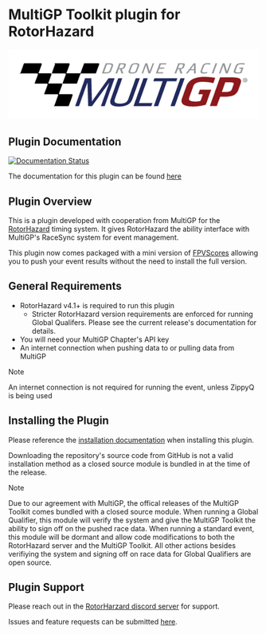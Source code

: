# MultiGP Toolkit plugin for RotorHazard

![MultiGP](docs/multigp-logo.png)

## Plugin Documentation

[![Documentation Status](https://readthedocs.org/projects/multigp-toolkit/badge/?version=latest)](https://multigp-toolkit.readthedocs.io/en/latest/?badge=latest)

The documentation for this plugin can be found [here](https://multigp-toolkit.readthedocs.io)

## Plugin Overview

This is a plugin developed with cooperation from MultiGP for the [RotorHazard](https://github.com/RotorHazard/RotorHazard) timing system. It gives RotorHazard the ability interface with MultiGP's RaceSync system for event management.

This plugin now comes packaged with a mini version of [FPVScores](https://github.com/FPVScores/FPVScores) allowing you to push your event results without the need to install the full version.

## General Requirements

- RotorHazard v4.1+ is required to run this plugin
   - Stricter RotorHazard version requirements are enforced for running Global Qualifers. Please see the current release's documentation for details.
- You will need your MultiGP Chapter's API key
- An internet connection when pushing data to or pulling data from MultiGP

> [!NOTE]
> An internet connection is not required for running the event, unless ZippyQ is being used

## Installing the Plugin

Please reference the [installation documentation](https://multigp-toolkit.readthedocs.io/stable/usage/install/index.html) when installing this plugin. 

Downloading the repository's source code from GitHub is not a valid installation method as a closed source module is bundled in at the time
of the release.

> [!NOTE]
> Due to our agreement with MultiGP, the offical releases of the MultiGP Toolkit comes bundled with a closed source module.
> When running a Global Qualifier, this module will verify the system and give the MultiGP Toolkit the ability to sign off on the pushed race data. 
> When running a standard event, this module will be dormant and allow code modifications to both the RotorHazard server and the MultiGP Toolkit. 
> All other actions besides verifiying the system and signing off on race data for Global Qualifiers are open source.

## Plugin Support

Please reach out in the [RotorHarzard discord server](https://discord.gg/ANKd2pzBKH) for support.

Issues and feature requests can be submitted [here](https://github.com/i-am-grub/MultiGP_Toolkit/issues).